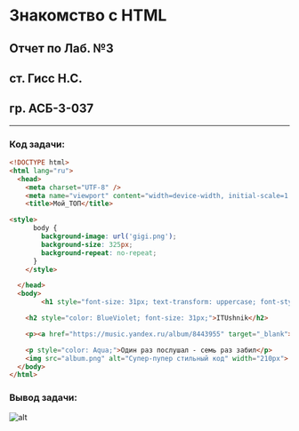 # Знакомство с HTML

## Отчет по Лаб. №3
## ст. Гисс Н.С.
## гр. АСБ-3-037

------------

### Код задачи:

```html
<!DOCTYPE html>
<html lang="ru">
  <head>
    <meta charset="UTF-8" />
    <meta name="viewport" content="width=device-width, initial-scale=1.0" />
    <title>Мой_ТОП</title>

<style>
      body {
        background-image: url('gigi.png');
        background-size: 325px;
        background-repeat: no-repeat;
      }
    </style>

  </head>
  <body>
    	<h1 style="font-size: 31px; text-transform: uppercase; font-style: italic; color: GreenYellow;">The Life of</h1>

	<h2 style="color: BlueViolet; font-size: 31px;">ITUshnik</h2>

	<p><a href="https://music.yandex.ru/album/8443955" target="_blank"><span style="color: LightSalmon;">Плейлист</span></a> <span style="color: LightSalmon;">для учёбы на чилле</span></p>

	<p style="color: Aqua;">Один раз послушал - семь раз забил</p>
	<img src="album.png" alt="Супер-пупер стильный код" width="210px">
  </body>
</html>
```

### Вывод задачи:

![alt](Task_outputp.png)
